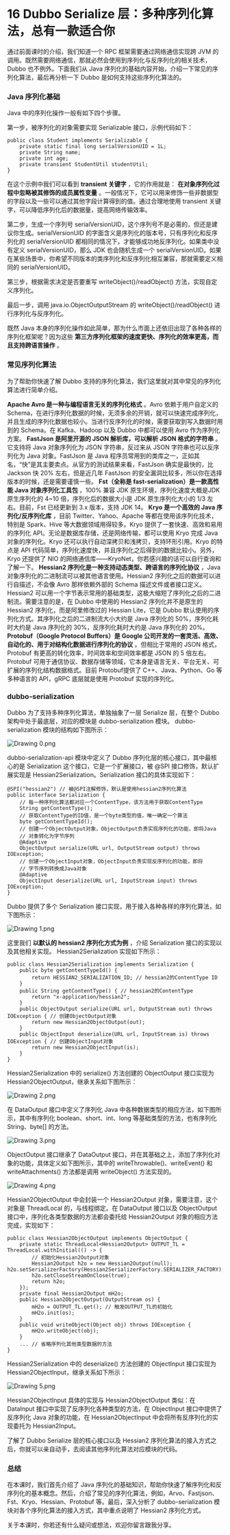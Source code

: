 # 16 Dubbo Serialize 层：多种序列化算法，总有一款适合你

通过前面课时的介绍，我们知道一个 RPC 框架需要通过网络通信实现跨 JVM 的调用。既然需要网络通信，那就必然会使用到序列化与反序列化的相关技术，Dubbo 也不例外。下面我们从 Java 序列化的基础内容开始，介绍一下常见的序列化算法，最后再分析一下 Dubbo 是如何支持这些序列化算法的。

### Java 序列化基础

Java 中的序列化操作一般有如下四个步骤。

第一步，被序列化的对象需要实现 Serializable 接口，示例代码如下：

```
public class Student implements Serializable {
    private static final long serialVersionUID = 1L;
    private String name;
    private int age;
    private transient StudentUtil studentUtil;
}
```

在这个示例中我们可以看到 **transient 关键字** ，它的作用就是： **在对象序列化过程中忽略被其修饰的成员属性变量** 。一般情况下，它可以用来修饰一些非数据型的字段以及一些可以通过其他字段计算得到的值。通过合理地使用 transient 关键字，可以降低序列化后的数据量，提高网络传输效率。

第二步，生成一个序列号 serialVersionUID，这个序列号不是必需的，但还是建议你生成。serialVersionUID 的字面含义是序列化的版本号，只有序列化和反序列化的 serialVersionUID 都相同的情况下，才能够成功地反序列化。如果类中没有定义 serialVersionUID，那么 JDK 也会随机生成一个 serialVersionUID。如果在某些场景中，你希望不同版本的类序列化和反序列化相互兼容，那就需要定义相同的 serialVersionUID。

第三步，根据需求决定是否要重写 writeObject()/readObject() 方法，实现自定义序列化。

最后一步，调用 java.io.ObjectOutputStream 的 writeObject()/readObject() 进行序列化与反序列化。

既然 Java 本身的序列化操作如此简单，那为什么市面上还依旧出现了各种各样的序列化框架呢？因为这些 **第三方序列化框架的速度更快、序列化的效率更高，而且支持跨语言操作** 。

### 常见序列化算法

为了帮助你快速了解 Dubbo 支持的序列化算法，我们这里就对其中常见的序列化算法进行简单介绍。

**Apache Avro 是一种与编程语言无关的序列化格式** 。Avro 依赖于用户自定义的 Schema，在进行序列化数据的时候，无须多余的开销，就可以快速完成序列化，并且生成的序列化数据也较小。当进行反序列化的时候，需要获取到写入数据时用到的 Schema。在 Kafka、Hadoop 以及 Dubbo 中都可以使用 Avro 作为序列化方案。 **FastJson 是阿里开源的 JSON 解析库，可以解析 JSON 格式的字符串** 。它支持将 Java 对象序列化为 JSON 字符串，反过来从 JSON 字符串也可以反序列化为 Java 对象。FastJson 是 Java 程序员常用到的类库之一，正如其名，“快”是其主要卖点。从官方的测试结果来看，FastJson 确实是最快的，比 Jackson 快 20% 左右，但是近几年 FastJson 的安全漏洞比较多，所以你在选择版本的时候，还是需要谨慎一些。 **Fst（全称是 fast-serialization）是一款高性能 Java 对象序列化工具包** ，100% 兼容 JDK 原生环境，序列化速度大概是JDK 原生序列化的 4~10 倍，序列化后的数据大小是 JDK 原生序列化大小的 1/3 左右。目前，Fst 已经更新到 3.x 版本，支持 JDK 14。 **Kryo 是一个高效的 Java 序列化/反序列化库** ，目前 Twitter、Yahoo、Apache 等都在使用该序列化技术，特别是 Spark、Hive 等大数据领域用得较多。Kryo 提供了一套快速、高效和易用的序列化 API。无论是数据库存储，还是网络传输，都可以使用 Kryo 完成 Java 对象的序列化。Kryo 还可以执行自动深拷贝和浅拷贝，支持环形引用。Kryo 的特点是 API 代码简单，序列化速度快，并且序列化之后得到的数据比较小。另外，Kryo 还提供了 NIO 的网络通信库——KryoNet，你若感兴趣的话可以自行查询和了解一下。 **Hessian2 序列化是一种支持动态类型、跨语言的序列化协议** ，Java 对象序列化的二进制流可以被其他语言使用。Hessian2 序列化之后的数据可以进行自描述，不会像 Avro 那样依赖外部的 Schema 描述文件或者接口定义。Hessian2 可以用一个字节表示常用的基础类型，这极大缩短了序列化之后的二进制流。需要注意的是，在 Dubbo 中使用的 Hessian2 序列化并不是原生的 Hessian2 序列化，而是阿里修改过的 Hessian Lite，它是 Dubbo 默认使用的序列化方式。其序列化之后的二进制流大小大约是 Java 序列化的 50%，序列化耗时大约是 Java 序列化的 30%，反序列化耗时大约是 Java 序列化的 20%。 **Protobuf（Google Protocol Buffers）是 Google 公司开发的一套灵活、高效、自动化的、用于对结构化数据进行序列化的协议** 。但相比于常用的 JSON 格式，Protobuf 有更高的转化效率，时间效率和空间效率都是 JSON 的 5 倍左右。Protobuf 可用于通信协议、数据存储等领域，它本身是语言无关、平台无关、可扩展的序列化结构数据格式。目前 Protobuf提供了 C++、Java、Python、Go 等多种语言的 API，gRPC 底层就是使用 Protobuf 实现的序列化。

### dubbo-serialization

Dubbo 为了支持多种序列化算法，单独抽象了一层 Serialize 层，在整个 Dubbo 架构中处于最底层，对应的模块是 dubbo-serialization 模块。 dubbo-serialization 模块的结构如下图所示：

![Drawing 0.png](assets/Ciqc1F9gbIiAdyaqAAB4bHnToKs832.png)

dubbo-serialization-api 模块中定义了 Dubbo 序列化层的核心接口，其中最核心的是 Serialization 这个接口，它是一个扩展接口，被 @SPI 接口修饰，默认扩展实现是 Hessian2Serialization。Serialization 接口的具体实现如下：

```
@SPI("hessian2") // 被@SPI注解修饰，默认是使用hessian2序列化算法
public interface Serialization {
    // 每一种序列化算法都对应一个ContentType，该方法用于获取ContentType
    String getContentType();
    // 获取ContentType的ID值，是一个byte类型的值，唯一确定一个算法
    byte getContentTypeId();
    // 创建一个ObjectOutput对象，ObjectOutput负责实现序列化的功能，即将Java
    // 对象转化为字节序列
    @Adaptive
    ObjectOutput serialize(URL url, OutputStream output) throws IOException;
    // 创建一个ObjectInput对象，ObjectInput负责实现反序列化的功能，即将
    // 字节序列转换成Java对象
    @Adaptive
    ObjectInput deserialize(URL url, InputStream input) throws IOException;
}
```

Dubbo 提供了多个 Serialization 接口实现，用于接入各种各样的序列化算法，如下图所示：

![Drawing 1.png](assets/CgqCHl9gbJKAFOslAAFjEeB7nf0890.png)

这里我们 **以默认的 hessian2 序列化方式为例** ，介绍 Serialization 接口的实现以及其他相关实现。 Hessian2Serialization 实现如下所示：

```
public class Hessian2Serialization implements Serialization {
    public byte getContentTypeId() {
        return HESSIAN2_SERIALIZATION_ID; // hessian2的ContentType ID
    }
    public String getContentType() { // hessian2的ContentType
        return "x-application/hessian2";
    }
    public ObjectOutput serialize(URL url, OutputStream out) throws IOException { // 创建ObjectOutput对象
        return new Hessian2ObjectOutput(out);
    }
    public ObjectInput deserialize(URL url, InputStream is) throws IOException { // 创建ObjectInput对象
        return new Hessian2ObjectInput(is);
    }
}
```

Hessian2Serialization 中的 serialize() 方法创建的 ObjectOutput 接口实现为 Hessian2ObjectOutput，继承关系如下图所示：

![Drawing 2.png](assets/CgqCHl9gbOiAG_1mAABH4c18z9c011.png)

在 DataOutput 接口中定义了序列化 Java 中各种数据类型的相应方法，如下图所示，其中有序列化 boolean、short、int、long 等基础类型的方法，也有序列化 String、byte\[\] 的方法。

![Drawing 3.png](assets/Ciqc1F9gbO6AExKqAAB_Dm_zMt0793.png)

ObjectOutput 接口继承了 DataOutput 接口，并在其基础之上，添加了序列化对象的功能，具体定义如下图所示，其中的 writeThrowable()、writeEvent() 和 writeAttachments() 方法都是调用 writeObject() 方法实现的。

![Drawing 4.png](assets/CgqCHl9gbPOATpsmAABH5ZuVc6E438.png)

Hessian2ObjectOutput 中会封装一个 Hessian2Output 对象，需要注意，这个对象是 ThreadLocal 的，与线程绑定。在 DataOutput 接口以及 ObjectOutput 接口中，序列化各类型数据的方法都会委托给 Hessian2Output 对象的相应方法完成，实现如下：

```
public class Hessian2ObjectOutput implements ObjectOutput {
    private static ThreadLocal<Hessian2Output> OUTPUT_TL = ThreadLocal.withInitial(() -> {
        // 初始化Hessian2Output对象
        Hessian2Output h2o = new Hessian2Output(null);        h2o.setSerializerFactory(Hessian2SerializerFactory.SERIALIZER_FACTORY);
        h2o.setCloseStreamOnClose(true);
        return h2o;
    });
    private final Hessian2Output mH2o;
    public Hessian2ObjectOutput(OutputStream os) {
        mH2o = OUTPUT_TL.get(); // 触发OUTPUT_TL的初始化
        mH2o.init(os);
    }
    public void writeObject(Object obj) throws IOException {
        mH2o.writeObject(obj);
    }
    ... // 省略序列化其他类型数据的方法
}
```

Hessian2Serialization 中的 deserialize() 方法创建的 ObjectInput 接口实现为 Hessian2ObjectInput，继承关系如下所示：

![Drawing 5.png](assets/CgqCHl9gbQ6AXSDeAABIcO3u8aY906.png)

Hessian2ObjectInput 具体的实现与 Hessian2ObjectOutput 类似：在 DataInput 接口中实现了反序列化各种类型的方法，在 ObjectInput 接口中提供了反序列化 Java 对象的功能，在 Hessian2ObjectInput 中会将所有反序列化的实现委托为 Hessian2Input。

了解了 Dubbo Serialize 层的核心接口以及 Hessian2 序列化算法的接入方式之后，你就可以亲自动手，去阅读其他序列化算法对应模块的代码。

### 总结

在本课时，我们首先介绍了 Java 序列化的基础知识，帮助你快速了解序列化和反序列化的基本概念。然后，介绍了常见的序列化算法，例如，Arvo、Fastjson、Fst、Kryo、Hessian、Protobuf 等。最后，深入分析了 dubbo-serialization 模块对各个序列化算法的接入方式，其中重点说明了 Hessian2 序列化方式。

关于本课时，你若还有什么疑问或想法，欢迎你留言跟我分享。
